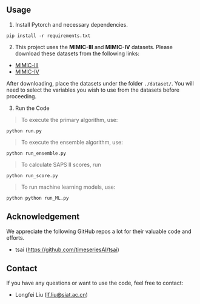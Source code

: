 ## Usage 

1. Install Pytorch and necessary dependencies.

```
pip install -r requirements.txt
```

2. This project uses the **MIMIC-III** and **MIMIC-IV** datasets. Please download these datasets from the following links:  
- [MIMIC-III](https://physionet.org/content/mimiciii/1.4/)  
- [MIMIC-IV](https://physionet.org/content/mimiciv/2.2/) 

After downloading, place the datasets under the folder ```./dataset/```. You will need to select the variables you wish to use from the datasets before proceeding.

3. Run the Code

> To execute the primary algorithm, use:
```
python run.py
```

> To execute the ensemble algorithm, use:
```
python run_ensemble.py
```
> To calculate SAPS II scores, run
```
python run_score.py
```
> To run machine learning models, use:
```
python python run_ML.py
```


## Acknowledgement

We appreciate the following GitHub repos a lot for their valuable code and efforts.
- tsai (https://github.com/timeseriesAI/tsai)

## Contact

If you have any questions or want to use the code, feel free to contact:

* Longfei Liu (lf.liu@siat.ac.cn)
